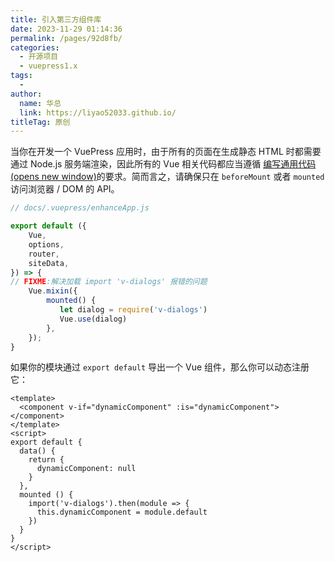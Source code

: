 ```yaml
---
title: 引入第三方组件库
date: 2023-11-29 01:14:36
permalink: /pages/92d8fb/
categories:
  - 开源项目
  - vuepress1.x
tags:
  - 
author: 
  name: 华总
  link: https://liyao52033.github.io/
titleTag: 原创
---
```




当你在开发一个 VuePress 应用时，由于所有的页面在生成静态 HTML 时都需要通过 Node.js 服务端渲染，因此所有的 Vue 相关代码都应当遵循 [编写通用代码 (opens new window)](https://ssr.vuejs.org/zh/universal.html)的要求。简而言之，请确保只在 `beforeMount` 或者 `mounted` 访问浏览器 / DOM 的 API。

```javascript
// docs/.vuepress/enhanceApp.js

export default ({
    Vue,
    options,
    router,
    siteData,
}) => {
// FIXME:解决加载 import 'v-dialogs' 报错的问题
    Vue.mixin({
        mounted() {
           let dialog = require('v-dialogs')
           Vue.use(dialog)
        },
    });
}
```



如果你的模块通过 `export default` 导出一个 Vue 组件，那么你可以动态注册它：

```vue
<template>
  <component v-if="dynamicComponent" :is="dynamicComponent"></component>
</template>
<script>
export default {
  data() {
    return {
      dynamicComponent: null
    }
  },
  mounted () {
    import('v-dialogs').then(module => {
      this.dynamicComponent = module.default
    })
  }
}
</script>
```
